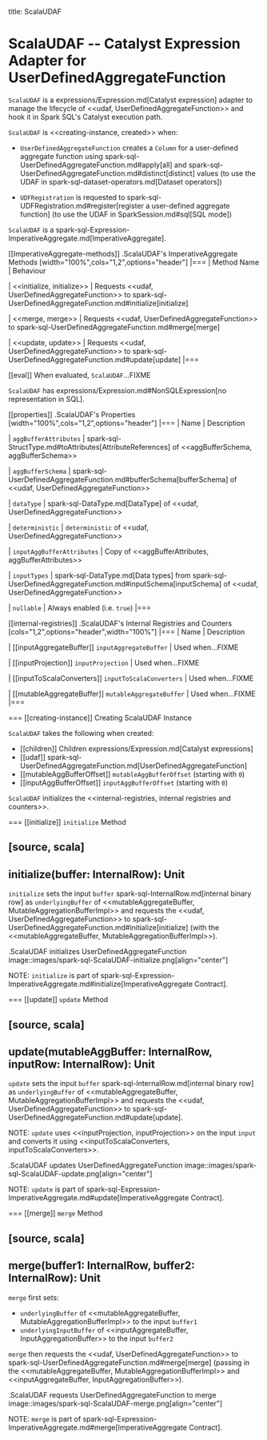 title: ScalaUDAF

# ScalaUDAF -- Catalyst Expression Adapter for UserDefinedAggregateFunction

`ScalaUDAF` is a expressions/Expression.md[Catalyst expression] adapter to manage the lifecycle of <<udaf, UserDefinedAggregateFunction>> and hook it in Spark SQL's Catalyst execution path.

`ScalaUDAF` is <<creating-instance, created>> when:

* `UserDefinedAggregateFunction` creates a `Column` for a user-defined aggregate function using spark-sql-UserDefinedAggregateFunction.md#apply[all] and spark-sql-UserDefinedAggregateFunction.md#distinct[distinct] values (to use the UDAF in spark-sql-dataset-operators.md[Dataset operators])

* `UDFRegistration` is requested to spark-sql-UDFRegistration.md#register[register a user-defined aggregate function] (to use the UDAF in SparkSession.md#sql[SQL mode])

`ScalaUDAF` is a spark-sql-Expression-ImperativeAggregate.md[ImperativeAggregate].

[[ImperativeAggregate-methods]]
.ScalaUDAF's ImperativeAggregate Methods
[width="100%",cols="1,2",options="header"]
|===
| Method Name
| Behaviour

| <<initialize, initialize>>
| Requests <<udaf, UserDefinedAggregateFunction>> to spark-sql-UserDefinedAggregateFunction.md#initialize[initialize]

| <<merge, merge>>
| Requests <<udaf, UserDefinedAggregateFunction>> to spark-sql-UserDefinedAggregateFunction.md#merge[merge]

| <<update, update>>
| Requests <<udaf, UserDefinedAggregateFunction>> to spark-sql-UserDefinedAggregateFunction.md#update[update]
|===

[[eval]]
When evaluated, `ScalaUDAF`...FIXME

`ScalaUDAF` has expressions/Expression.md#NonSQLExpression[no representation in SQL].

[[properties]]
.ScalaUDAF's Properties
[width="100%",cols="1,2",options="header"]
|===
| Name
| Description

| `aggBufferAttributes`
| spark-sql-StructType.md#toAttributes[AttributeReferences] of <<aggBufferSchema, aggBufferSchema>>

| `aggBufferSchema`
| spark-sql-UserDefinedAggregateFunction.md#bufferSchema[bufferSchema] of <<udaf, UserDefinedAggregateFunction>>

| `dataType`
| spark-sql-DataType.md[DataType] of <<udaf, UserDefinedAggregateFunction>>

| `deterministic`
| `deterministic` of <<udaf, UserDefinedAggregateFunction>>

| `inputAggBufferAttributes`
| Copy of <<aggBufferAttributes, aggBufferAttributes>>

| `inputTypes`
| spark-sql-DataType.md[Data types] from spark-sql-UserDefinedAggregateFunction.md#inputSchema[inputSchema] of <<udaf, UserDefinedAggregateFunction>>

| `nullable`
| Always enabled (i.e. `true`)
|===

[[internal-registries]]
.ScalaUDAF's Internal Registries and Counters
[cols="1,2",options="header",width="100%"]
|===
| Name
| Description

| [[inputAggregateBuffer]] `inputAggregateBuffer`
| Used when...FIXME

| [[inputProjection]] `inputProjection`
| Used when...FIXME

| [[inputToScalaConverters]] `inputToScalaConverters`
| Used when...FIXME

| [[mutableAggregateBuffer]] `mutableAggregateBuffer`
| Used when...FIXME
|===

=== [[creating-instance]] Creating ScalaUDAF Instance

`ScalaUDAF` takes the following when created:

* [[children]] Children expressions/Expression.md[Catalyst expressions]
* [[udaf]] spark-sql-UserDefinedAggregateFunction.md[UserDefinedAggregateFunction]
* [[mutableAggBufferOffset]] `mutableAggBufferOffset` (starting with `0`)
* [[inputAggBufferOffset]] `inputAggBufferOffset` (starting with `0`)

`ScalaUDAF` initializes the <<internal-registries, internal registries and counters>>.

=== [[initialize]] `initialize` Method

[source, scala]
----
initialize(buffer: InternalRow): Unit
----

`initialize` sets the input `buffer` spark-sql-InternalRow.md[internal binary row] as `underlyingBuffer` of <<mutableAggregateBuffer, MutableAggregationBufferImpl>> and requests the <<udaf, UserDefinedAggregateFunction>> to spark-sql-UserDefinedAggregateFunction.md#initialize[initialize] (with the <<mutableAggregateBuffer, MutableAggregationBufferImpl>>).

.ScalaUDAF initializes UserDefinedAggregateFunction
image::images/spark-sql-ScalaUDAF-initialize.png[align="center"]

NOTE: `initialize` is part of spark-sql-Expression-ImperativeAggregate.md#initialize[ImperativeAggregate Contract].

=== [[update]] `update` Method

[source, scala]
----
update(mutableAggBuffer: InternalRow, inputRow: InternalRow): Unit
----

`update` sets the input `buffer` spark-sql-InternalRow.md[internal binary row] as `underlyingBuffer` of <<mutableAggregateBuffer, MutableAggregationBufferImpl>> and requests the <<udaf, UserDefinedAggregateFunction>> to spark-sql-UserDefinedAggregateFunction.md#update[update].

NOTE: `update` uses <<inputProjection, inputProjection>> on the input `input` and converts it using <<inputToScalaConverters, inputToScalaConverters>>.

.ScalaUDAF updates UserDefinedAggregateFunction
image::images/spark-sql-ScalaUDAF-update.png[align="center"]

NOTE: `update` is part of spark-sql-Expression-ImperativeAggregate.md#update[ImperativeAggregate Contract].

=== [[merge]] `merge` Method

[source, scala]
----
merge(buffer1: InternalRow, buffer2: InternalRow): Unit
----

`merge` first sets:

* `underlyingBuffer` of <<mutableAggregateBuffer, MutableAggregationBufferImpl>> to the input `buffer1`
* `underlyingInputBuffer` of <<inputAggregateBuffer, InputAggregationBuffer>> to the input `buffer2`

`merge` then requests the <<udaf, UserDefinedAggregateFunction>> to spark-sql-UserDefinedAggregateFunction.md#merge[merge] (passing in the <<mutableAggregateBuffer, MutableAggregationBufferImpl>> and <<inputAggregateBuffer, InputAggregationBuffer>>).

.ScalaUDAF requests UserDefinedAggregateFunction to merge
image::images/spark-sql-ScalaUDAF-merge.png[align="center"]

NOTE: `merge` is part of spark-sql-Expression-ImperativeAggregate.md#merge[ImperativeAggregate Contract].
